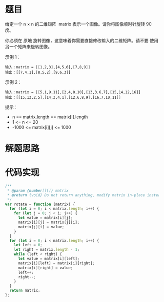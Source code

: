 # 题目

给定一个 n × n 的二维矩阵  matrix 表示一个图像。请你将图像顺时针旋转 90 度。

你必须在 原地 旋转图像，这意味着你需要直接修改输入的二维矩阵。请不要 使用另一个矩阵来旋转图像。

示例 1：

```
输入：matrix = [[1,2,3],[4,5,6],[7,8,9]]
输出：[[7,4,1],[8,5,2],[9,6,3]]
```

示例 2：

```
输入：matrix = [[5,1,9,11],[2,4,8,10],[13,3,6,7],[15,14,12,16]]
输出：[[15,13,2,5],[14,3,4,1],[12,6,8,9],[16,7,10,11]]
```

提示：

- n == matrix.length == matrix[i].length
- 1 <= n <= 20
- -1000 <= matrix[i][j] <= 1000

# 解题思路

# 代码实现

```javascript
/**
 * @param {number[][]} matrix
 * @return {void} Do not return anything, modify matrix in-place instead.
 */
var rotate = function (matrix) {
  for (let i = 0; i < matrix.length; i++) {
    for (let j = 0; j < i; j++) {
      let value = matrix[i][j];
      matrix[i][j] = matrix[j][i];
      matrix[j][i] = value;
    }
  }
  for (let i = 0; i < matrix.length; i++) {
    let left = 0;
    let right = matrix.length - 1;
    while (left < right) {
      let value = matrix[i][left];
      matrix[i][left] = matrix[i][right];
      matrix[i][right] = value;
      left++;
      right--;
    }
  }
  return matrix;
};
```
